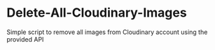 Delete-All-Cloudinary-Images
============================

Simple script to remove all images from Cloudinary account using the provided API
